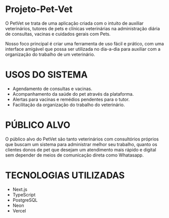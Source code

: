 # Projeto-Pet-Vet

O PetVet se trata de uma aplicação criada com o intuito de auxiliar veterinários, tutores de pets e clínicas veterinárias na administração diária de consultas, vacinas e cuidados gerais com Pets. 

Nosso foco principal é criar uma ferramenta de uso fácil e prático, com uma interface amigável que possa ser utilizada no dia-a-dia para auxiliar com a organização do trabalho de um veterinário.

# USOS DO SISTEMA

- Agendamento de consultas e vacinas.
- Acompanhamento da saúde do pet através da plataforma.
- Alertas para vacinas e remédios pendentes para o tutor.
- Facilitação da organização do trabalho do veterinário.

# PÚBLICO ALVO

O público alvo do PetVet são tanto veterinários com consultórios próprios que buscam um sistema para administrar melhor seu trabalho, quanto os clientes donos de pet que desejam um atendimento mais rápido e digital sem depender de meios de comunicação direta como Whatasapp.

# TECNOLOGIAS UTILIZADAS

- Next.js
- TypeScript
- PostgreSQL
- Neon
- Vercel
